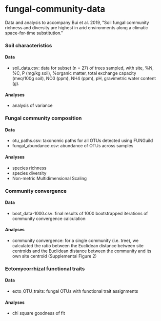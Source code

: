 # fungal-community-data
Data and analysis to accompany Bui et al. 2019, "Soil fungal community richness and diversity are highest in arid environments along a climatic space-for-time substitution."

### Soil characteristics
#### Data
- soil_data.csv: data for subset (n = 27) of trees sampled, with site, %N, %C, P (mg/kg soil), %organic matter, total exchange capacity (meq/100g soil), NO3 (ppm), NH4 (ppm), pH, gravimetric water content (g). 
#### Analyses
- analysis of variance

### Fungal community composition
#### Data
- otu_paths.csv: taxonomic paths for all OTUs detected using FUNGuild
- fungal_abundance.csv: abundance of OTUs across samples
#### Analyses
- species richness
- species diversity
- Non-metric Multidimensional Scaling

### Community convergence
#### Data
- boot_data-1000.csv: final results of 1000 bootstrapped iterations of community convergence calculation 
#### Analyses
- community convergence: for a single community (i.e. tree), we calculated the ratio between the Euclidean distance between site centroids and the Euclidean distance between the community and its own site centroid (Supplemental Figure 2)

### Ectomycorrhizal functional traits
#### Data
- ecto_OTU_traits: fungal OTUs with functional trait assignments
#### Analyses
- chi square goodness of fit